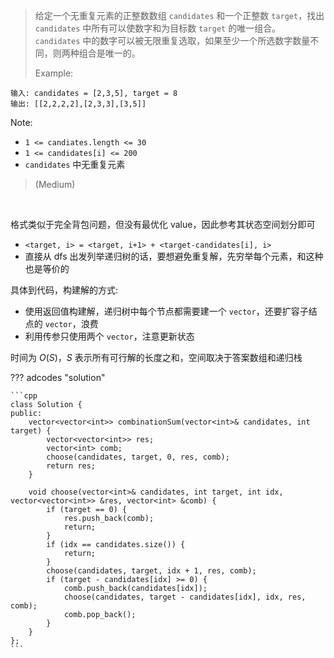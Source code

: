 <!-- prettier-ignore-start -->

> 给定一个无重复元素的正整数数组 `candidates` 和一个正整数 `target`，找出 `candidates` 中所有可以使数字和为目标数 `target` 的唯一组合。<br>
> `candidates` 中的数字可以被无限重复选取，如果至少一个所选数字数量不同，则两种组合是唯一的。<br>
>
> Example: 
>
```
输入: candidates = [2,3,5], target = 8
输出: [[2,2,2,2],[2,3,3],[3,5]]
```
Note:
>
-  `1 <= candiates.length <= 30`
-  `1 <= candidates[i] <= 200`
-  `candidates` 中无重复元素
>
>  (Medium)

<!-- prettier-ignore-end -->

<br>

格式类似于完全背包问题，但没有最优化 value，因此参考其状态空间划分即可

-   `<target, i> = <target, i+1> + <target-candidates[i], i>`
-   直接从 dfs 出发列举递归树的话，要想避免重复解，先穷举每个元素，和这种也是等价的

具体到代码，构建解的方式:

-   使用返回值构建解，递归树中每个节点都需要建一个 `vector`，还要扩容子结点的 `vector`，浪费
-   利用传参只使用两个 `vector`，注意更新状态

时间为 $O(S)$，$S$ 表示所有可行解的长度之和，空间取决于答案数组和递归栈

??? adcodes "solution"

    ```cpp
    class Solution {
    public:
        vector<vector<int>> combinationSum(vector<int>& candidates, int target) {
            vector<vector<int>> res;
            vector<int> comb;
            choose(candidates, target, 0, res, comb);
            return res;
        }

        void choose(vector<int>& candidates, int target, int idx, vector<vector<int>> &res, vector<int> &comb) {
            if (target == 0) {
                res.push_back(comb);
                return;
            }
            if (idx == candidates.size()) {
                return;
            }
            choose(candidates, target, idx + 1, res, comb);
            if (target - candidates[idx] >= 0) {
                comb.push_back(candidates[idx]);
                choose(candidates, target - candidates[idx], idx, res, comb);
                comb.pop_back();
            }
        }
    };
    ```
